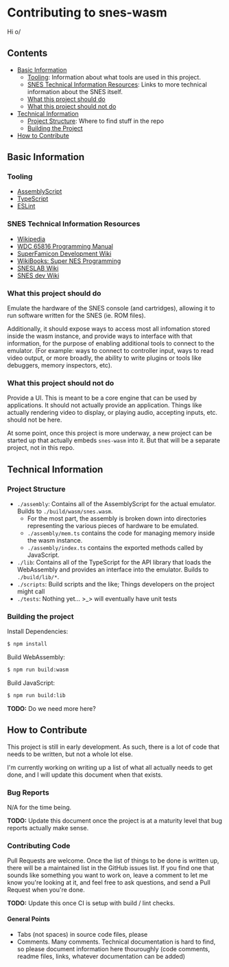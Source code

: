 
# Contributing to snes-wasm

Hi o/





## Contents

- [Basic Information](#basic-information)
	- [Tooling](#tooling): Information about what tools are used in this project.
	- [SNES Technical Information Resources](#snes-technical-information-resources): Links to more technical information about the SNES itself.
	- [What this project should do](#what-this-project-should-do)
	- [What this project should not do](#what-this-project-should-not-do)
- [Technical Information](#technical-information)
	- [Project Structure](#project-structure): Where to find stuff in the repo
	- [Building the Project](#building-the-project)
- [How to Contribute](#how-to-contribute)





## Basic Information

### Tooling

- [AssemblyScript](https://docs.assemblyscript.org/)
- [TypeScript](https://www.typescriptlang.org/)
- [ESLint](https://eslint.org/)





### SNES Technical Information Resources

- [Wikipedia](https://en.wikipedia.org/wiki/Super_Nintendo_Entertainment_System#Technical_specifications)
- [WDC 65816 Programming Manual](./assembly/cpu/wdc_65816_programming_manual.pdf)
- [SuperFamicon Development Wiki](https://wiki.superfamicom.org/)
- [WikiBooks: Super NES Programming](https://en.wikibooks.org/wiki/Super_NES_Programming)
- [SNESLAB Wiki](https://sneslab.net/wiki/)
- [SNES dev Wiki](https://snesdev.mesen.ca/wiki/index.php?title=Main_Page)





### What this project should do

Emulate the hardware of the SNES console (and cartridges), allowing it to run software written for the SNES (ie. ROM files).

Additionally, it should expose ways to access most all infomation stored inside the wasm instance, and provide ways to interface with that information, for the purpose of enabling additional tools to connect to the emulator. (For example: ways to connect to controller input, ways to read video output, or more broadly, the ability to write plugins or tools like debuggers, memory inspectors, etc).





### What this project should not do

Provide a UI. This is meant to be a core engine that can be used by applications. It should not actually provide an application. Things like actually rendering video to display, or playing audio, accepting inputs, etc. should not be here.

At some point, once this project is more underway, a new project can be started up that actually embeds `snes-wasm` into it. But that will be a separate project, not in this repo.





## Technical Information

### Project Structure

- `./assembly`: Contains all of the AssemblyScript for the actual emulator. Builds to `./build/wasm/snes.wasm`.
	- For the most part, the assembly is broken down into directories representing the various pieces of hardware to be emulated.
	- `./assembly/mem.ts` contains the code for managing memory inside the wasm instance.
	- `./assembly/index.ts` contains the exported methods called by JavaScript.
- `./lib`: Contains all of the TypeScript for the API library that loads the WebAssembly and provides an interface into the emulator. Builds to `./build/lib/*`.
- `./scripts`: Build scripts and the like; Things developers on the project might call
- `./tests`: Nothing yet... >_> will eventually have unit tests





### Building the project

Install Dependencies:

```bash
$ npm install
```

Build WebAssembly:

```bash
$ npm run build:wasm
```

Build JavaScript:

```bash
$ npm run build:lib
```
**TODO:** Do we need more here?




## How to Contribute

This project is still in early development. As such, there is a lot of code that needs to be written, but not a whole lot else.

I'm currently working on writing up a list of what all actually needs to get done, and I will update this document when that exists.

### Bug Reports

N/A for the time being.

**TODO:** Update this document once the project is at a maturity level that bug reports actually make sense.

### Contributing Code

Pull Requests are welcome. Once the list of things to be done is written up, there will be a maintained list in the GitHub issues list. If you find one that sounds like something you want to work on, leave a comment to let me know you're looking at it, and feel free to ask questions, and send a Pull Request when you're done.

**TODO:** Update this once CI is setup with build / lint checks.

#### General Points

- Tabs (not spaces) in source code files, please
- Comments. Many comments. Technical documentation is hard to find, so please document information here thouroughly (code comments, readme files, links, whatever documentation can be added)
